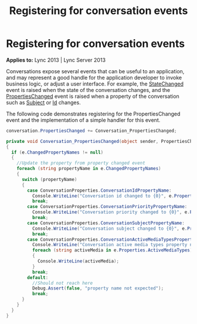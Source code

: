 ﻿---
title: Registering for conversation events
TOCTitle: Registering for conversation events
ms:assetid: ec21df6c-1ec7-4a8a-96cd-11daf5fb2ce1
ms:mtpsurl: https://msdn.microsoft.com/library/Dn465983(v=office.15)
ms:contentKeyID: 57102787
ms.date: 07/25/2014
mtps_version: v=office.15
dev_langs:
- csharp
---

# Registering for conversation events


**Applies to:** Lync 2013 | Lync Server 2013

Conversations expose several events that can be useful to an application, and may represent a good handle for the application developer to invoke business logic, or adjust a user interface. For example, the [StateChanged](https://msdn.microsoft.com/library/hh365987\(v=office.15\)) event is raised when the state of the conversation changes, and the [PropertiesChanged](https://msdn.microsoft.com/library/hh384248\(v=office.15\)) event is raised when a property of the conversation such as [Subject](https://msdn.microsoft.com/library/hh349381\(v=office.15\)) or [Id](https://msdn.microsoft.com/library/hh366404\(v=office.15\)) changes.

The following code demonstrates registering for the PropertiesChanged event and the implementation of a simple handler for this event.

```csharp
conversation.PropertiesChanged += Conversation_PropertiesChanged;

private void Conversation_PropertiesChanged(object sender, PropertiesChangedEventArgs<ConversationProperties> e)
{
  if (e.ChangedPropertyNames != null)
  {
    //Update the property from property changed event
    foreach (string propertyName in e.ChangedPropertyNames)
    {
      switch (propertyName)
      {
        case ConversationProperties.ConversationIdPropertyName: 
          Console.WriteLine("Conversation id changed to {0}", e.Properties.Id);
          break;
        case ConversationProperties.ConversationPriorityPropertyName: 
          Console.WriteLine("Conversation priority changed to {0}", e.Properties.Priority);
          break;
        case ConversationProperties.ConversationSubjectPropertyName:
          Console.WriteLine("Conversation subject changed to {0}", e.Properties.Subject);
          break;
        case ConversationProperties.ConversationActiveMediaTypesPropertyName:
          Console.WriteLine("Conversation active media types property name changed to");
          foreach (string activeMedia in e.Properties.ActiveMediaTypes)
          {
            Console.WriteLine(activeMedia);
          }
          break;
        default:
          //Should not reach here
          Debug.Assert(false, "property name not expected");
          break;
      }
    }
  }
}
```

